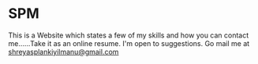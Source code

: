 # SPM
This is a Website which states a few of my skills and how you can contact me......Take it as an online resume.
I'm open to suggestions.
Go mail me at shreyasplankiyilmanu@gmail.com
